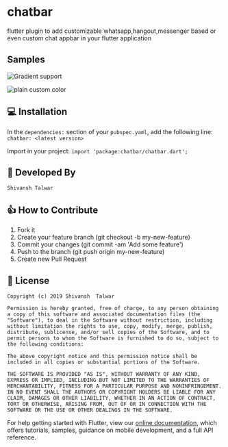 # chatbar

flutter plugin to add customizable whatsapp,hangout,messenger based or even custom chat appbar in your flutter application

## Samples

![Gradient support](https://github.com/shivanshtalwar0/chatbar/raw/master/example/sample/sample1.png)

![plain custom color](https://github.com/shivanshtalwar0/chatbar/raw/master/example/sample/sample2.png)

## 💻 Installation
In the `dependencies:` section of your `pubspec.yaml`, add the following line:
`chatbar: <latest version>`

Import in your project:
`import 'package:chatbar/chatbar.dart';`



## 👨 Developed By
`Shivansh Talwar`

## 👍 How to Contribute

1. Fork it
2. Create your feature branch (git checkout -b my-new-feature)
3. Commit your changes (git commit -am 'Add some feature')
4. Push to the branch (git push origin my-new-feature)
5. Create new Pull Request

## 📃 License
    Copyright (c) 2019 Shivansh  Talwar

    Permission is hereby granted, free of charge, to any person obtaining a copy of this software and associated documentation files (the "Software"), to deal in the Software without restriction, including without limitation the rights to use, copy, modify, merge, publish, distribute, sublicense, and/or sell copies of the Software, and to permit persons to whom the Software is furnished to do so, subject to the following conditions:

    The above copyright notice and this permission notice shall be included in all copies or substantial portions of the Software.

    THE SOFTWARE IS PROVIDED "AS IS", WITHOUT WARRANTY OF ANY KIND, EXPRESS OR IMPLIED, INCLUDING BUT NOT LIMITED TO THE WARRANTIES OF MERCHANTABILITY, FITNESS FOR A PARTICULAR PURPOSE AND NONINFRINGEMENT. IN NO EVENT SHALL THE AUTHORS OR COPYRIGHT HOLDERS BE LIABLE FOR ANY CLAIM, DAMAGES OR OTHER LIABILITY, WHETHER IN AN ACTION OF CONTRACT, TORT OR OTHERWISE, ARISING FROM, OUT OF OR IN CONNECTION WITH THE SOFTWARE OR THE USE OR OTHER DEALINGS IN THE SOFTWARE.

For help getting started with Flutter, view our 
[online documentation](https://flutter.dev/docs), which offers tutorials, 
samples, guidance on mobile development, and a full API reference.
